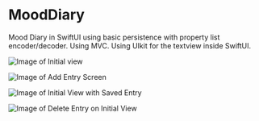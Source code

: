 # MoodDiary
Mood Diary in SwiftUI using basic persistence with property list encoder/decoder. Using MVC. Using UIkit for the textview inside SwiftUI.


![Image of Initial view](https://github.com/nelglez/MoodDiary/blob/master/images/ss1.png)

![Image of Add Entry Screen](https://github.com/nelglez/MoodDiary/blob/master/images/ss2.png)

![Image of Initial View with Saved Entry](https://github.com/nelglez/MoodDiary/blob/master/images/ss3.png)

![Image of Delete Entry on Initial View](https://github.com/nelglez/MoodDiary/blob/master/images/ss4.png)
